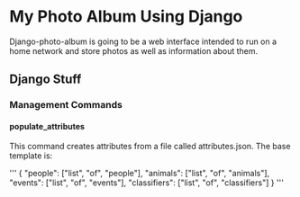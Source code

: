 # My Photo Album Using Django
Django-photo-album is going to be a web interface intended to run on a home network and store photos as well as information about them.

## Django Stuff
### Management Commands
#### populate\_attributes
This command creates attributes from a file called attributes.json. 
The base template is:

'''
{
    "people": ["list", "of", "people"],
    "animals": ["list", "of", "animals"],
    "events": ["list", "of", "events"],
    "classifiers": ["list", "of", "classifiers"]
}
'''


